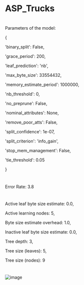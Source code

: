 # ASP_Trucks

#
Parameters of the model:

{
 
 'binary_split': False,
 
 'grace_period': 200,
 
 'leaf_prediction': 'nb',
 
 'max_byte_size': 33554432,
 
 'memory_estimate_period': 1000000,
 
 'nb_threshold': 0,
 
 'no_preprune': False,
 
 'nominal_attributes': None,
 
 'remove_poor_atts': False,
 
 'split_confidence': 1e-07,
 
 'split_criterion': 'info_gain',
 
 'stop_mem_management': False,
 
 'tie_threshold': 0.05

}

#
Error Rate: $3.8%$
#

Active leaf byte size estimate: 0.0,

Active learning nodes: 5,

Byte size estimate overhead: 1.0,

Inactive leaf byte size estimate: 0.0,

Tree depth: 3,

Tree size (leaves): 5,

Tree size (nodes): 9
#
![image](https://user-images.githubusercontent.com/62459136/182060045-37947b0e-46f5-4a54-9f82-ada5d7f6e72c.png)
